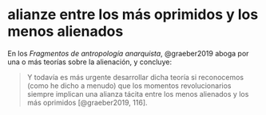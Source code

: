 # alianze entre los más oprimidos y los menos alienados

En los *Fragmentos de antropología anarquista*,  @graeber2019 aboga por una o más teorías sobre la alienación, y concluye:

> Y todavía es más urgente desarrollar dicha teoría si reconocemos (como he dicho a menudo) que los momentos revolucionarios siempre implican una alianza tácita entre los menos alienados y los más oprimidos [@graeber2019, 116].
